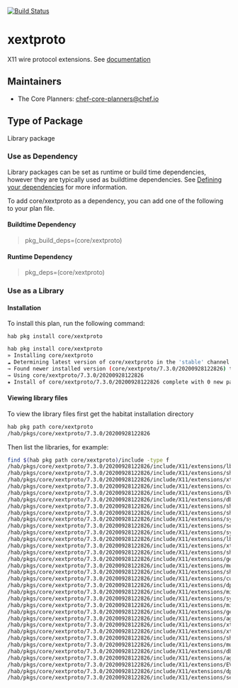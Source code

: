 [![Build Status](https://dev.azure.com/chefcorp-partnerengineering/Chef%20Base%20Plans/_apis/build/status/chef-base-plans.xextproto?branchName=master)](https://dev.azure.com/chefcorp-partnerengineering/Chef%20Base%20Plans/_build/latest?definitionId=290&branchName=master)

# xextproto

X11 wire protocol extensions.  See [documentation](https://www.x.org/)

## Maintainers

* The Core Planners: <chef-core-planners@chef.io>

## Type of Package

Library package

### Use as Dependency

Library packages can be set as runtime or build time dependencies, however they are typically used as buildtime dependencies. See [Defining your dependencies](https://www.habitat.sh/docs/developing-packages/developing-packages/#sts=Define%20Your%20Dependencies) for more information.

To add core/xextproto as a dependency, you can add one of the following to your plan file.

#### Buildtime Dependency

> pkg_build_deps=(core/xextproto)

#### Runtime Dependency

> pkg_deps=(core/xextproto)

### Use as a Library

#### Installation

To install this plan, run the following command:

``hab pkg install core/xextproto``

```bash
hab pkg install core/xextproto
» Installing core/xextproto
☁ Determining latest version of core/xextproto in the 'stable' channel
→ Found newer installed version (core/xextproto/7.3.0/20200928122826) than remote version (core/xextproto/7.3.0/20200404023420)
→ Using core/xextproto/7.3.0/20200928122826
★ Install of core/xextproto/7.3.0/20200928122826 complete with 0 new packages installed.
```

#### Viewing library files

To view the library files first get the habitat installation directory

```bash
hab pkg path core/xextproto
/hab/pkgs/core/xextproto/7.3.0/20200928122826
```

Then list the libraries, for example:

```bash
find $(hab pkg path core/xextproto)/include -type f
/hab/pkgs/core/xextproto/7.3.0/20200928122826/include/X11/extensions/lbxproto.h
/hab/pkgs/core/xextproto/7.3.0/20200928122826/include/X11/extensions/shmproto.h
/hab/pkgs/core/xextproto/7.3.0/20200928122826/include/X11/extensions/xtestproto.h
/hab/pkgs/core/xextproto/7.3.0/20200928122826/include/X11/extensions/cup.h
/hab/pkgs/core/xextproto/7.3.0/20200928122826/include/X11/extensions/EVI.h
/hab/pkgs/core/xextproto/7.3.0/20200928122826/include/X11/extensions/dbe.h
/hab/pkgs/core/xextproto/7.3.0/20200928122826/include/X11/extensions/shm.h
/hab/pkgs/core/xextproto/7.3.0/20200928122826/include/X11/extensions/shapeconst.h
/hab/pkgs/core/xextproto/7.3.0/20200928122826/include/X11/extensions/syncconst.h
/hab/pkgs/core/xextproto/7.3.0/20200928122826/include/X11/extensions/secur.h
/hab/pkgs/core/xextproto/7.3.0/20200928122826/include/X11/extensions/syncproto.h
/hab/pkgs/core/xextproto/7.3.0/20200928122826/include/X11/extensions/lbx.h
/hab/pkgs/core/xextproto/7.3.0/20200928122826/include/X11/extensions/xtestext1const.h
/hab/pkgs/core/xextproto/7.3.0/20200928122826/include/X11/extensions/shmstr.h
/hab/pkgs/core/xextproto/7.3.0/20200928122826/include/X11/extensions/geproto.h
/hab/pkgs/core/xextproto/7.3.0/20200928122826/include/X11/extensions/multibufproto.h
/hab/pkgs/core/xextproto/7.3.0/20200928122826/include/X11/extensions/shapeproto.h
/hab/pkgs/core/xextproto/7.3.0/20200928122826/include/X11/extensions/cupproto.h
/hab/pkgs/core/xextproto/7.3.0/20200928122826/include/X11/extensions/dpmsconst.h
/hab/pkgs/core/xextproto/7.3.0/20200928122826/include/X11/extensions/mitmiscconst.h
/hab/pkgs/core/xextproto/7.3.0/20200928122826/include/X11/extensions/syncstr.h
/hab/pkgs/core/xextproto/7.3.0/20200928122826/include/X11/extensions/mitmiscproto.h
/hab/pkgs/core/xextproto/7.3.0/20200928122826/include/X11/extensions/ge.h
/hab/pkgs/core/xextproto/7.3.0/20200928122826/include/X11/extensions/agproto.h
/hab/pkgs/core/xextproto/7.3.0/20200928122826/include/X11/extensions/xtestconst.h
/hab/pkgs/core/xextproto/7.3.0/20200928122826/include/X11/extensions/xtestext1proto.h
/hab/pkgs/core/xextproto/7.3.0/20200928122826/include/X11/extensions/shapestr.h
/hab/pkgs/core/xextproto/7.3.0/20200928122826/include/X11/extensions/multibufconst.h
/hab/pkgs/core/xextproto/7.3.0/20200928122826/include/X11/extensions/dbeproto.h
/hab/pkgs/core/xextproto/7.3.0/20200928122826/include/X11/extensions/ag.h
/hab/pkgs/core/xextproto/7.3.0/20200928122826/include/X11/extensions/EVIproto.h
/hab/pkgs/core/xextproto/7.3.0/20200928122826/include/X11/extensions/dpmsproto.h
/hab/pkgs/core/xextproto/7.3.0/20200928122826/include/X11/extensions/securproto.h
```
